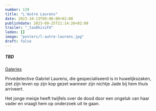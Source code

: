 ```yaml
---
number: 119
title: "L'Autre Laurens"
date: 2023-10-13T09:00:00+02:00
publishdate: 2023-09-25T21:14:26+02:00
trailer: "_tauDkisiFU"
leden: []
image: "posters/l-autre-laurens.jpg"
draft: false
---
```


##### TBD

[Galeries](https://galeries.be/en/lautre-laurens/)

Privédetective Gabriel Laurens, die gespecialiseerd is in huwelijkszaken,
ziet zijn leven op zijn kop gezet wanneer zijn nichtje Jade
bij hem thuis arriveert.
<!--more-->
Het jonge meisje heeft twijfels over de dood door een ongeluk van
haar vader en vraagt hem op onderzoek uit te gaan.

